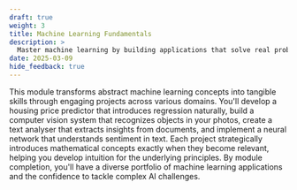 ```yaml
---
draft: true
weight: 3
title: Machine Learning Fundamentals
description: >
  Master machine learning by building applications that solve real problems, from predicting housing prices to recognizing objects in images and understanding human language. Each project introduces precisely the mathematical concepts you need at the moment you need them, making complex ML theory accessible and immediately useful.
date: 2025-03-09
hide_feedback: true
---
```


This module transforms abstract machine learning concepts into tangible skills through engaging projects across various domains. You'll develop a housing price predictor that introduces regression naturally, build a computer vision system that recognizes objects in your photos, create a text analyser that extracts insights from documents, and implement a neural network that understands sentiment in text. Each project strategically introduces mathematical concepts exactly when they become relevant, helping you develop intuition for the underlying principles. By module completion, you'll have a diverse portfolio of machine learning applications and the confidence to tackle complex AI challenges.
